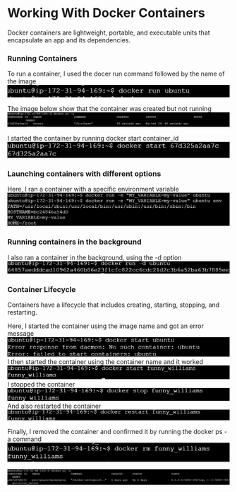 # Working With Docker Containers

Docker containers are lightweight, portable, and executable units that encapsulate an app and its dependencies.

### Running Containers
To run a container, I used the docer run command followed by the name of the image
![](./1.png)

The image below show that the container was created but not running
![](./2.png)

I started the container by running docker start container_id
![](./3.png)

### Launching containers with different options

Here, I ran a container with a specific environment variable
![](./4.png)

### Running containers in the background
I also ran a container in the background, using the -d option
![](./5.png)

### Container Lifecycle
Containers have a lifecycle that includes creating, starting, stopping, and restarting. 

Here, I started the container using the image name and got an error message
![](./6.png)
I then started the container using the container name and it worked
![](./7.png)
I stopped the container
![](./8.png)
And also restarted the container
![](./9.png)

Finally, I removed the container and confirmed it by running the docker ps -a command
![](./10.png)

![](./11.png)